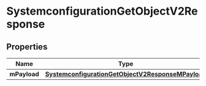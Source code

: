 
# SystemconfigurationGetObjectV2Response

## Properties
| Name | Type | Description | Notes |
| ------------ | ------------- | ------------- | ------------- |
| **mPayload** | [**SystemconfigurationGetObjectV2ResponseMPayload**](SystemconfigurationGetObjectV2ResponseMPayload.md) |  |  |




